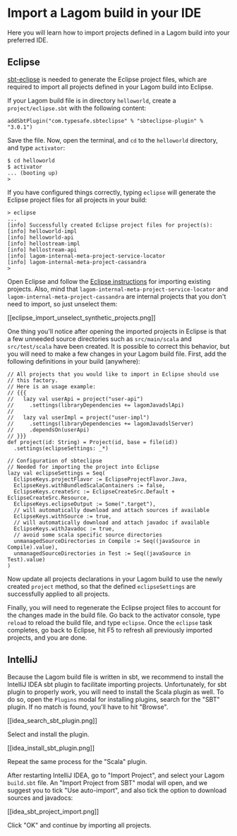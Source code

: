 # Import a Lagom build in your IDE

Here you will learn how to import projects defined in a Lagom build into your preferred IDE.

## Eclipse

[sbt-eclipse](https://github.com/typesafehub/sbteclipse) is needed to generate the Eclipse project files, which are required to import all projects defined in your Lagom build into Eclipse.

If your Lagom build file is in directory `helloworld`, create a `project/eclipse.sbt` with the following content:

```
addSbtPlugin("com.typesafe.sbteclipse" % "sbteclipse-plugin" % "3.0.1")
```

Save the file. Now, open the terminal, and `cd` to the `helloworld` directory, and type `activator`:

```
$ cd helloworld
$ activator
... (booting up)
>
```

If you have configured things correctly, typing `eclipse` will generate the Eclipse project files for all projects in your build:

```
> eclipse
...
[info] Successfully created Eclipse project files for project(s):
[info] helloworld-impl
[info] helloworld-api
[info] hellostream-impl
[info] hellostream-api
[info] lagom-internal-meta-project-service-locator
[info] lagom-internal-meta-project-cassandra
>
```

Open Eclipse and follow the [Eclipse instructions](http://help.eclipse.org/mars/index.jsp?topic=%2Forg.eclipse.platform.doc.user%2Ftasks%2Ftasks-importproject.htm) for importing existing projects. Also, mind that `lagom-internal-meta-project-service-locator` and `lagom-internal-meta-project-cassandra` are internal projects that you don't need to import, so just unselect them:

[[eclipse_import_unselect_synthetic_projects.png]]

One thing you'll notice after opening the imported projects in Eclipse is that a few unneeded source directories such as `src/main/scala` and `src/test/scala` have been created. It is possible to correct this behavior, but you will need to make a few changes in your Lagom build file. First, add the following definitions in your build (anywhere):

```
// All projects that you would like to import in Eclipse should use 
// this factory.
// Here is an usage example:
// {{{
//   lazy val userApi = project("user-api")
//     .settings(libraryDependencies += lagomJavadslApi)
//
//   lazy val userImpl = project("user-impl")
//     .settings(libraryDependencies += lagomJavadslServer)
//     .dependsOn(userApi)
// }}}
def project(id: String) = Project(id, base = file(id))
  .settings(eclipseSettings: _*)

// Configuration of sbteclipse
// Needed for importing the project into Eclipse
lazy val eclipseSettings = Seq(
  EclipseKeys.projectFlavor := EclipseProjectFlavor.Java,
  EclipseKeys.withBundledScalaContainers := false,
  EclipseKeys.createSrc := EclipseCreateSrc.Default + EclipseCreateSrc.Resource,
  EclipseKeys.eclipseOutput := Some(".target"),
  // will automatically download and attach sources if available
  EclipseKeys.withSource := true,
  // will automatically download and attach javadoc if available
  EclipseKeys.withJavadoc := true,
  // avoid some scala specific source directories
  unmanagedSourceDirectories in Compile := Seq((javaSource in Compile).value),
  unmanagedSourceDirectories in Test := Seq((javaSource in Test).value)
)
```

Now update all projects declarations in your Lagom build to use the newly created `project` method, so that the defined `eclipseSettings` are successfully applied to all projects.

Finally, you will need to regenerate the Eclipse project files to account for the changes made in the build file. Go back to the activator console, type `reload` to reload the build file, and type `eclipse`. Once the `eclipse` task completes, go back to Eclipse, hit F5 to refresh all previously imported projects, and you are done.

## IntelliJ

Because the Lagom build file is written in sbt, we recommend to install the IntelliJ IDEA sbt plugin to facilitate importing projects. Unfortunately, for sbt plugin to properly work, you will need to install the Scala plugin as well. To do so, open the `Plugins` modal for installing plugins, search for the "SBT" plugin. If no match is found, you'll have to hit "Browse".

[[idea_search_sbt_plugin.png]]

Select and install the plugin.

[[idea_install_sbt_plugin.png]]

Repeat the same process for the "Scala" plugin.

After restarting IntelliJ IDEA, go to "Import Project", and select your Lagom `build.sbt` file. An "Import Project from SBT" modal will open, and we suggest you to tick "Use auto-import", and also tick the option to download sources and javadocs:

[[idea_sbt_project_import.png]]

Click "OK" and continue by importing all projects.
